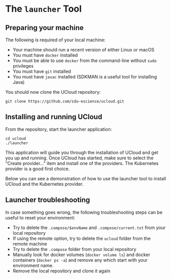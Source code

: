 # The `launcher` Tool

## Preparing your machine

The following is required of your local machine:

- Your machine should run a recent version of either Linux or macOS
- You must have `docker` installed
- You must be able to use `docker` from the command-line without `sudo` privileges
- You must have `git` installed
- You must have `javac` installed (SDKMAN is a useful tool for installing Java)

You should now clone the UCloud repository:

```
git clone https://github.com/sdu-escience/ucloud.git
```

## Installing and running UCloud

From the repository, start the launcher application:

```
cd ucloud
./launcher
```

This application will guide you through the installation of UCloud and get you up and running. Once UCloud has started,
make sure to select the "Create provider..." item and install one of the providers. The Kubernetes provider is a good
first choice.

Below you can see a demonstration of how to use the launcher tool to install UCloud and the Kubernetes provider.

<script src="https://asciinema.org/a/539738.js" id="asciicast-539738" async="true"></script>

## Launcher troubleshooting

In case something goes wrong, the following troubleshooting steps can be useful to reset your environment:

- Try to delete the `.compose/$envName` and `.compose/current.txt` from your local repository
- If using the remote option, try to delete the `ucloud` folder from the remote machine
- Try to delete the `.compose` folder from your local repository
- Manually look for docker volumes (`docker volume ls`) and docker containers (`docker ps -a`) and remove any which
  start with your environment name.
- Remove the local repository and clone it again
